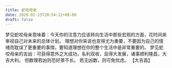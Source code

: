 ```yaml
---
title: 蛇咬母亲
date: 2020-02-15T20:54:12+08:00
draft: false
---
```


梦见蛇咬母亲意味着：今天你的注意力应该转向生活中那些宏观的方面，花时间来审视自己对未来的总体计划。
理想对你来说也变得尤为重要，不要因为自己的情绪而耽误了更重要的事情，要知道理想在你的整个生活中是非常重要的。
梦见蛇咬母亲的吉凶：可获得意外之大成功，名利双收，且得大发展，诸事顺利隆昌，大吉大利。
但数理若凶则恐好景不长。
若无凶数，则可免忧虑。
【大吉昌】